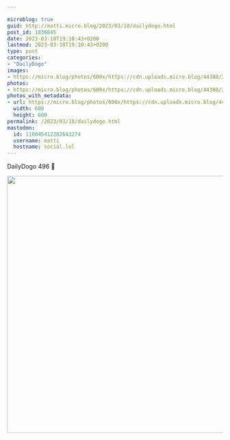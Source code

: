 ```yaml
---

microblog: true
guid: http://matti.micro.blog/2023/03/18/dailydogo.html
post_id: 1836845
date: 2023-03-18T19:10:43+0200
lastmod: 2023-03-18T19:10:43+0200
type: post
categories:
- "DailyDogo"
images:
- https://micro.blog/photos/600x/https://cdn.uploads.micro.blog/44388/2023/8181a52b74.jpg
photos:
- https://micro.blog/photos/600x/https://cdn.uploads.micro.blog/44388/2023/8181a52b74.jpg
photos_with_metadata:
- url: https://micro.blog/photos/600x/https://cdn.uploads.micro.blog/44388/2023/8181a52b74.jpg
  width: 600
  height: 600
permalink: /2023/03/18/dailydogo.html
mastodon:
  id: 110045412282643274
  username: matti
  hostname: social.lol
---
```

DailyDogo 496 🐶

<img src="/media/uploads/2023/8181a52b74.jpg" width="600" height="600" alt="" />

